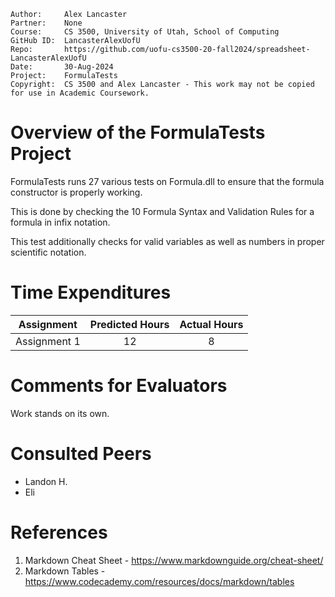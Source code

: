 ```
Author:     Alex Lancaster
Partner:    None
Course:     CS 3500, University of Utah, School of Computing
GitHub ID:  LancasterAlexUofU
Repo:       https://github.com/uofu-cs3500-20-fall2024/spreadsheet-LancasterAlexUofU
Date:       30-Aug-2024
Project:    FormulaTests
Copyright:  CS 3500 and Alex Lancaster - This work may not be copied for use in Academic Coursework.
```

# Overview of the FormulaTests Project
FormulaTests runs 27 various tests on Formula.dll to ensure that the formula constructor is properly working.

This is done by checking the 10 Formula Syntax and Validation Rules for a formula in infix notation.

This test additionally checks for valid variables as well as numbers in proper scientific notation.
# Time Expenditures

| Assignment | Predicted Hours | Actual Hours|
| :---------:| :-------------: | :---------: |
| Assignment 1 | 12 | 8|

# Comments for Evaluators
Work stands on its own.

# Consulted Peers
- Landon H.
- Eli

# References
1. Markdown Cheat Sheet - https://www.markdownguide.org/cheat-sheet/
2. Markdown Tables - https://www.codecademy.com/resources/docs/markdown/tables